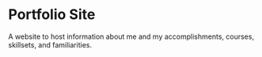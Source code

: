 # Portfolio Site

A website to host information about me and my accomplishments, courses, skillsets, and familiarities.